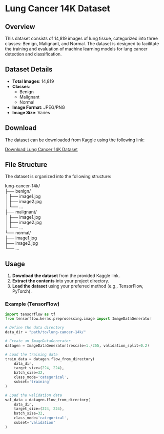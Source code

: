 # Lung Cancer 14K Dataset

## Overview

This dataset consists of 14,819 images of lung tissue, categorized into three classes: Benign, Malignant, and Normal. The dataset is designed to facilitate the training and evaluation of machine learning models for lung cancer detection and classification.

## Dataset Details

- **Total Images**: 14,819
- **Classes**:
  - Benign
  - Malignant
  - Normal
- **Image Format**: JPEG/PNG
- **Image Size**: Varies

## Download

The dataset can be downloaded from Kaggle using the following link:

[Download Lung Cancer 14K Dataset](https://www.kaggle.com/datasets/sangemjayaprakash/lung-cancer-14k/data)

## File Structure

The dataset is organized into the following structure:

lung-cancer-14k/  
├── benign/  
│ ├── image1.jpg  
│ ├── image2.jpg  
│ └── ...  
├── malignant/  
│ ├── image1.jpg  
│ ├── image2.jpg  
│ └── ...  
└── normal/  
├── image1.jpg  
├── image2.jpg  
└── ...  


## Usage

1. **Download the dataset** from the provided Kaggle link.
2. **Extract the contents** into your project directory.
3. **Load the dataset** using your preferred method (e.g., TensorFlow, PyTorch).

### Example (TensorFlow)

```python
import tensorflow as tf
from tensorflow.keras.preprocessing.image import ImageDataGenerator

# Define the data directory
data_dir = "path/to/lung-cancer-14k/"

# Create an ImageDataGenerator
datagen = ImageDataGenerator(rescale=1./255, validation_split=0.2)

# Load the training data
train_data = datagen.flow_from_directory(
    data_dir,
    target_size=(224, 224),
    batch_size=32,
    class_mode='categorical',
    subset='training'
)

# Load the validation data
val_data = datagen.flow_from_directory(
    data_dir,
    target_size=(224, 224),
    batch_size=32,
    class_mode='categorical',
    subset='validation'
)
```